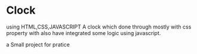 # Clock
using HTML,CSS,JAVASCRIPT
A clock which done through mostly with css property with also have integrated some logic using javascript.

a Small project for pratice